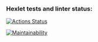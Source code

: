 ### Hexlet tests and linter status:
[![Actions Status](https://github.com/bombom70/frontend-project-lvl3/workflows/hexlet-check/badge.svg)](https://github.com/bombom70/frontend-project-lvl3/actions)

[![Maintainability](https://api.codeclimate.com/v1/badges/b8b2e7a10955d14f877f/maintainability)](https://codeclimate.com/github/bombom70/frontend-project-lvl3/maintainability)